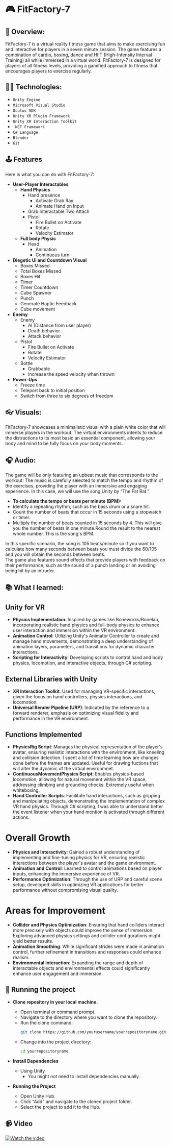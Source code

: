 # :video_game: FitFactory-7

## :file_folder: Overview:
FitFactory-7 is a virtual reality fitness game that aims to make exercising fun and interactive for players in a seven minute session. The game features a combination of cardio, boxing, dance and HIIT (High-Intensity Interval Training) all while immersed in a virtual world. FitFactory-7 is designed for players of all fitness levels, providing a gamified approach to fitness that encourages players to exercise regularly.

## :cook: Technologies:
* `Unity Engine` 
* `Microsoft Visual Studio`
* `Oculus SDK` 
* `Unity XR Plugin Framework`
* `Unity XR Interaction Toolkit`
* `.NET Framework`
* `C# Language`
* `Blender`
* `Git`

## :joystick: Features
Here is what you can do with FitFactory-7: 

- **User-Player Interactables**
  - **Hand Physics**
     - Hand presence
       - Activate Grab Ray
       - Animate Hand on Input
     - Grab Interactable Two Attach
     - Pistol
       - Fire Bullet on Activate
       - Rotate
       - Velocity Estimator
  - **Full body Physic**
       - Head
         - Animation
         - Continuous turn    
- **Diegetic UI and Countdown Visual**
   - Boxes Missed
   - Total Boxes Missed 
   - Boxes Hit 
   - Timer 
   - Timer Countdown 
   - Cube Spawner
   - Punch 
   - Generate Haptic Feedback
   - Cube movement 
- **Enemy**
   - Enemy
     - AI (Distance from user player)
     - Death behavior
     - Attack behavior
   - Pistol
     - Fire Bullet on Activate
     - Rotate
     - Velocity Estimator
   - Bottle
     - Grabbable
     - Increase the speed velocity when thrown
- **Power-Ups**
   - Freeze time
   - Teleport back to initial position
   - Switch from three to six degrees of freedom

## :eyeglasses: Visuals:
FitFactory-7 showcases a minimalistic visual with a plain white color that will immerse players in the workout. The virtual environments intents to reduce the distractions to its most basic an essential component, allowing your body and mind to be fully focus on your body moments.

## :headphones: Audio:
The game will be only featuring an upbeat music that corresponds to the workout. The music is carefully selected to match the tempo and rhythm of the exercises, providing the player with an immersive and engaging experience. In this case, we will use the song Unity by “The Fat Rat.” 

- **To calculate the tempo or beats per minute (BPM):**
- Identify a repeating rhythm, such as the bass drum or a snare hit.
- Count the number of beats that occur in 15 seconds using a stopwatch or timer.
- Multiply the number of beats counted in 15 seconds by 4. This will give you the number of beats in one minute.Round the result to the nearest whole number. This is the song's BPM.

In this specific scenario, the song is 105 beats/minute so if you want to calculate how many seconds between beats you must divide the 60/105 and you will obtain the seconds between beats.  
The game also features sound effects that provide players with feedback on their performance, such as the sound of a punch landing or an avoiding being hit by an intruder.

## :books: What I learned: 

## Unity for VR

- **Physics Implementation**: Inspired by games like Boneworks/Bonelab, incorporating realistic hand physics and full-body physics to enhance user interaction and immersion within the VR environment.
- **Animation Control**: Utilizing Unity's Animator Controller to create and manage hand movements, demonstrating a deep understanding of animation layers, parameters, and transitions for dynamic character interactions.
- **Scripting for Interactivity**: Developing scripts to control hand and body physics, locomotion, and interactive objects, through C# scripting.

## External Libraries with Unity

- **XR Interaction Toolkit**: Used for managing VR-specific interactions, given the focus on hand controllers, physics interactions, and locomotion.
- **Universal Render Pipeline (URP)**: Indicated by the reference to a forward renderer, emphasis on optimizing visual fidelity and performance in the VR environment.

## Functions Implemented 

- **PhysicsRig Script**: Manages the physical representation of the player's avatar, ensuring realistic interactions with the environment, like kneeling and collision detection. I spent a lot of time learning how are changes done before the frames are updated. Useful for drawing fuctions that will alter the dynamic of the virtual environmnet. 
- **ContinuousMovementPhysics Script**: Enables physics-based locomotion, allowing for natural movement within the VR space, addressing climbing and grounding checks. Extremely useful when whiteboxing. 
- **Hand Controller Scripts**: Facilitate hand interactions, such as gripping and manipulating objects, demonstrating the implementation of complex VR hand physics. Through C# scripting, I was able to understand better the event listener when your hand montion is activated through different actions.

# Overall Growth 

- **Physics and Interactivity**: Gained a robust understanding of implementing and fine-tuning physics for VR, ensuring realistic interactions between the player's avatar and the game environment.
- **Animation and Control**: Learned to control animations based on player inputs, enhancing the immersive experience of VR.
- **Performance Optimization**: Through the use of URP and careful scene setup, developed skills in optimizing VR applications for better performance without compromising visual quality.

# Areas for Improvement

- **Collider and Physics Optimization**: Ensuring that hand colliders interact more precisely with objects could improve the sense of immersion. Exploring advanced physics settings and collider configurations might yield better results.
- **Animation Smoothing**: While significant strides were made in animation control, further refinement in transitions and responses could enhance realism.
- **Environmental Interaction**: Expanding the range and depth of interactable objects and environmental effects could significantly enhance user engagement and immersion.
 
## :vertical_traffic_light: Running the project
- **Clone repository in your local machine.**
  - Open terminal or command prompt.
  - Navigate to the directory where you want to clone the repository.
  - Run the clone command:
    ```bash
    git clone https://github.com/yourusername/yourrepositoryname.git
    ```
  - Change into the project directory:
    ```bash
    cd yourrepositoryname
    ```

- **Install Dependencies**
  - Using Unity
    - You might not need to install dependencies manually.

- **Running the Project**
  - Open Unity Hub.
  - Click "Add" and navigate to the cloned project folder.
  - Select the project to add it to the Hub.



## :video_camera: Video
[![Watch the video](https://img.youtube.com/vi/GtpaSzc2XyE/0.jpg)](https://youtu.be/GtpaSzc2XyE)


